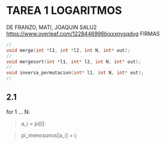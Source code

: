 # TAREA 1 LOGARITMOS
DE FRANZO, MATI, JOAQUIN
SALU2
https://www.overleaf.com/1228446996bjxxxnysqdvg
FIRMAS
```C
//
void merge(int *l1, int *l2, int N, int* out);
//
void mergesort(int *l1, int* l2, int N, int* out);
//
void inversa_permutacion(int* l1, int N, int* out);
//
```

## 2.1

for 1 ... N:

>a_i = pi[i]:
  
>pi_menosunos[a_i] = i;
